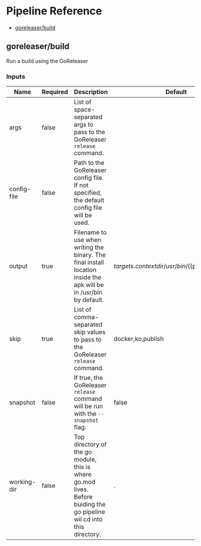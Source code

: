 <!-- start:pipeline-reference-gen -->
# Pipeline Reference


- [goreleaser/build](#goreleaserbuild)

## goreleaser/build

Run a build using the GoReleaser

### Inputs

| Name | Required | Description | Default |
| ---- | -------- | ----------- | ------- |
| args | false | List of space-separated args to pass to the GoReleaser `release` command.  |  |
| config-file | false | Path to the GoReleaser config file. If not specified, the default config file will be used.  |  |
| output | true | Filename to use when writing the binary. The final install location inside the apk will be in /usr/bin by default.  | ${{targets.contextdir}}/usr/bin/${{package.name}} |
| skip | true | List of comma-separated skip values to pass to the GoReleaser `release` command.  | docker,ko,publish |
| snapshot | false | If true, the GoReleaser `release` command will be run with the `--snapshot` flag.  | false |
| working-dir | false | Top directory of the go module, this is where go.mod lives. Before buiding the go pipeline wil cd into this directory.  | . |


<!-- end:pipeline-reference-gen -->